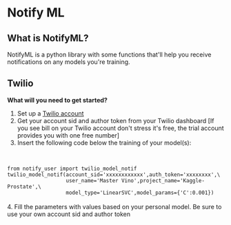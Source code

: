 # Notify ML

## What is NotifyML?
NotifyML is a python library with some functions that'll
help you receive notifications on any models you're training.

## Twilio
<b>What will you need to get started?</b>
1. Set up a [Twilio account](https://www.twilio.com/try-twilio)
2. Get your account sid and author token from your Twilio dashboard [If you see bill on your Twilio account don't stress it's free, the trial account provides you with one free number]
3. Insert the following code below the training of your model(s):
<br>
<code>
from notify_user import twilio_model_notif
twilio_model_notif(account_sid='xxxxxxxxxxxx',auth_token='xxxxxxxx',\
                   user_name='Master Vino',project_name='Kaggle-Prostate',\
                   model_type='LinearSVC',model_params={'C':0.001})
</code>
<br>
4. Fill the parameters with values based on your personal model. Be sure to use your own account sid and author token
